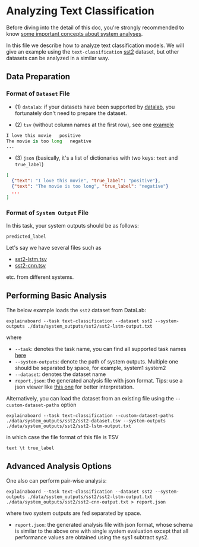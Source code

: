 # Analyzing Text Classification

Before diving into the detail of this doc, you're strongly recommended to know [some
important concepts about system analyses](concepts_about_system_analysis.md).

In this file we describe how to analyze text classification models.
We will give an example using the `text-classification` [sst2](https://github.com/ExpressAI/ExplainaBoard/tree/main/data/datasets/sst2) dataset, but other datasets
can be analyzed in a similar way.

## Data Preparation

### Format of `Dataset` File

* (1) `datalab`: if your datasets have been supported by [datalab](https://github.com/ExpressAI/DataLab/tree/main/datasets),
    you fortunately don't need to prepare the dataset.
  
* (2) `tsv` (without column names at the first row), see one [example](https://github.com/neulab/ExplainaBoard/blob/main/data/system_outputs/sst2/sst2-dataset.tsv)

```python
I love this movie   positive
The movie is too long   negative
...
```

* (3) `json` (basically, it's a list of dictionaries with two keys: `text` and `true_label`)

```json
[
  {"text": "I love this movie", "true_label": "positive"},
  {"text": "The movie is too long", "true_label": "negative"}
  ...
]
```

### Format of `System Output` File

In this task, your system outputs should be as follows:

```
predicted_label
```

Let's say we have several files such as

* [sst2-lstm.tsv](https://github.com/neulab/ExplainaBoard/blob/main/data/system_outputs/sst2/sst2-lstm-output.txt)
* [sst2-cnn.tsv](https://github.com/neulab/ExplainaBoard/blob/main/data/system_outputs/sst2/sst2-cnn-output.txt)

etc. from different systems.

## Performing Basic Analysis

The below example loads the `sst2` dataset from DataLab:

```shell
explainaboard --task text-classification --dataset sst2 --system-outputs ./data/system_outputs/sst2/sst2-lstm-output.txt
```

where

* `--task`: denotes the task name, you can find all supported task names [here](https://github.com/neulab/ExplainaBoard/blob/main/docs/cli_interface.md)
* `--system-outputs`: denote the path of system outputs. Multiple one should be
  separated by space, for example, system1 system2
* `--dataset`: denotes the dataset name
* `report.json`: the generated analysis file with json format. Tips: use a json viewer
  like [this one](http://jsonviewer.stack.hu/) for better interpretation.

Alternatively, you can load the dataset from an existing file using the
`--custom-dataset-paths` option

```shell
explainaboard --task text-classification --custom-dataset-paths ./data/system_outputs/sst2/sst2-dataset.tsv --system-outputs ./data/system_outputs/sst2/sst2-lstm-output.txt
```

in which case the file format of this file is TSV

```
text \t true_label
```

## Advanced Analysis Options

One also can perform pair-wise analysis:

```shell
explainaboard --task text-classification --dataset sst2 --system-outputs ./data/system_outputs/sst2/sst2-lstm-output.txt ./data/system_outputs/sst2/sst2-cnn-output.txt > report.json
```

where two system outputs are fed separated by space.

* `report.json`: the generated analysis file with json format, whose schema is similar
  to the above one with single system evaluation except that
  all performance values are obtained using the sys1 subtract sys2.
